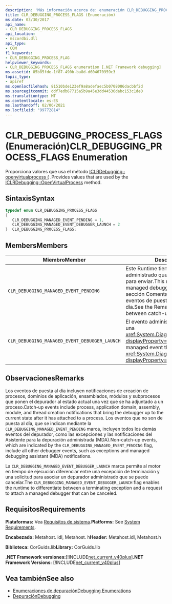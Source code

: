 ```yaml
---
description: 'Más información acerca de: enumeración CLR_DEBUGGING_PROCESS_FLAGS'
title: CLR_DEBUGGING_PROCESS_FLAGS (Enumeración)
ms.date: 03/30/2017
api_name:
- CLR_DEBUGGING_PROCESS_FLAGS
api_location:
- mscordbi.dll
api_type:
- COM
f1_keywords:
- CLR_DEBUGGING_PROCESS_FLAG
helpviewer_keywords:
- CLR_DEBUGGING_PROCESS_FLAGS enumeration [.NET Framework debugging]
ms.assetid: 85b85fde-1f87-490b-ba8d-d604670959c3
topic_type:
- apiref
ms.openlocfilehash: 81510bde123ef9a8adefaec5b0708086dacbbf2d
ms.sourcegitcommit: ddf7edb67715a5b9a45e3dd44536dabc153c1de0
ms.translationtype: MT
ms.contentlocale: es-ES
ms.lasthandoff: 02/06/2021
ms.locfileid: "99772814"
---
```

# <a name="clr_debugging_process_flags-enumeration"></a><span data-ttu-id="95bfe-103">CLR_DEBUGGING_PROCESS_FLAGS (Enumeración)</span><span class="sxs-lookup"><span data-stu-id="95bfe-103">CLR_DEBUGGING_PROCESS_FLAGS Enumeration</span></span>

<span data-ttu-id="95bfe-104">Proporciona valores que usa el método [ICLRDebugging:: openvirtualprocess (](iclrdebugging-openvirtualprocess-method.md) .</span><span class="sxs-lookup"><span data-stu-id="95bfe-104">Provides values that are used by the [ICLRDebugging::OpenVirtualProcess](iclrdebugging-openvirtualprocess-method.md) method.</span></span>  
  
## <a name="syntax"></a><span data-ttu-id="95bfe-105">Sintaxis</span><span class="sxs-lookup"><span data-stu-id="95bfe-105">Syntax</span></span>  
  
```cpp  
typedef enum CLR_DEBUGGING_PROCESS_FLAGS  
{  
   CLR_DEBUGGING_MANAGED_EVENT_PENDING = 1,  
   CLR_DEBUGGING_MANAGED_EVENT_DEBUGGER_LAUNCH = 2  
}  CLR_DEBUGGING_PROCESS_FLAGS;  
```  
  
## <a name="members"></a><span data-ttu-id="95bfe-106">Members</span><span class="sxs-lookup"><span data-stu-id="95bfe-106">Members</span></span>  
  
|<span data-ttu-id="95bfe-107">Miembro</span><span class="sxs-lookup"><span data-stu-id="95bfe-107">Member</span></span>|<span data-ttu-id="95bfe-108">Descripción</span><span class="sxs-lookup"><span data-stu-id="95bfe-108">Description</span></span>|  
|------------|-----------------|  
|`CLR_DEBUGGING_MANAGED_EVENT_PENDING`|<span data-ttu-id="95bfe-109">Este Runtime tiene un evento de depurador administrado que no es de puesta en marcha para enviar.</span><span class="sxs-lookup"><span data-stu-id="95bfe-109">This runtime has a non-catch-up managed debugger event to send.</span></span> <span data-ttu-id="95bfe-110">Vea la sección Comentarios para ver la distinción entre eventos de puesta al día y de no puesta al día.</span><span class="sxs-lookup"><span data-stu-id="95bfe-110">See the Remarks section for the distinction between catch-up and non-catch-up events.</span></span>|  
|`CLR_DEBUGGING_MANAGED_EVENT_DEBUGGER_LAUNCH`|<span data-ttu-id="95bfe-111">El evento administrado que está pendiente es una <xref:System.Diagnostics.Debugger.Launch%2A?displayProperty=nameWithType> solicitud.</span><span class="sxs-lookup"><span data-stu-id="95bfe-111">The managed event that is pending is a <xref:System.Diagnostics.Debugger.Launch%2A?displayProperty=nameWithType> request.</span></span>|  
  
## <a name="remarks"></a><span data-ttu-id="95bfe-112">Observaciones</span><span class="sxs-lookup"><span data-stu-id="95bfe-112">Remarks</span></span>  

 <span data-ttu-id="95bfe-113">Los eventos de puesta al día incluyen notificaciones de creación de procesos, dominios de aplicación, ensamblados, módulos y subprocesos que ponen el depurador al estado actual una vez que se ha adjuntado a un proceso.</span><span class="sxs-lookup"><span data-stu-id="95bfe-113">Catch-up events include process, application domain, assembly, module, and thread creation notifications that bring the debugger up to the current state after it has attached to a process.</span></span> <span data-ttu-id="95bfe-114">Los eventos que no son de puesta al día, que se indican mediante la `CLR_DEBUGGING_MANAGED_EVENT_PENDING` marca, incluyen todos los demás eventos del depurador, como las excepciones y las notificaciones del Asistente para la depuración administrada (MDA).</span><span class="sxs-lookup"><span data-stu-id="95bfe-114">Non-catch-up events, which are indicated by the `CLR_DEBUGGING_MANAGED_EVENT_PENDING` flag, include all other debugger events, such as exceptions and managed debugging assistant (MDA) notifications.</span></span>  
  
 <span data-ttu-id="95bfe-115">La `CLR_DEBUGGING_MANAGED_EVENT_DEBUGGER_LAUNCH` marca permite al motor en tiempo de ejecución diferenciar entre una excepción de terminación y una solicitud para asociar un depurador administrado que se puede cancelar.</span><span class="sxs-lookup"><span data-stu-id="95bfe-115">The `CLR_DEBUGGING_MANAGED_EVENT_DEBUGGER_LAUNCH` flag enables the runtime to differentiate between a terminating exception and a request to attach a managed debugger that can be canceled.</span></span>  
  
## <a name="requirements"></a><span data-ttu-id="95bfe-116">Requisitos</span><span class="sxs-lookup"><span data-stu-id="95bfe-116">Requirements</span></span>  

 <span data-ttu-id="95bfe-117">**Plataformas:** Vea [Requisitos de sistema](../../get-started/system-requirements.md).</span><span class="sxs-lookup"><span data-stu-id="95bfe-117">**Platforms:** See [System Requirements](../../get-started/system-requirements.md).</span></span>  
  
 <span data-ttu-id="95bfe-118">**Encabezado:** Metahost. idl, Metahost. h</span><span class="sxs-lookup"><span data-stu-id="95bfe-118">**Header:** Metahost.idl, Metahost.h</span></span>  
  
 <span data-ttu-id="95bfe-119">**Biblioteca:** CorGuids.lib</span><span class="sxs-lookup"><span data-stu-id="95bfe-119">**Library:** CorGuids.lib</span></span>  
  
 <span data-ttu-id="95bfe-120">**.NET Framework versiones:**[!INCLUDE[net_current_v40plus](../../../../includes/net-current-v40plus-md.md)]</span><span class="sxs-lookup"><span data-stu-id="95bfe-120">**.NET Framework Versions:** [!INCLUDE[net_current_v40plus](../../../../includes/net-current-v40plus-md.md)]</span></span>  
  
## <a name="see-also"></a><span data-ttu-id="95bfe-121">Vea también</span><span class="sxs-lookup"><span data-stu-id="95bfe-121">See also</span></span>

- [<span data-ttu-id="95bfe-122">Enumeraciones de depuración</span><span class="sxs-lookup"><span data-stu-id="95bfe-122">Debugging Enumerations</span></span>](debugging-enumerations.md)
- [<span data-ttu-id="95bfe-123">Depuración</span><span class="sxs-lookup"><span data-stu-id="95bfe-123">Debugging</span></span>](index.md)
